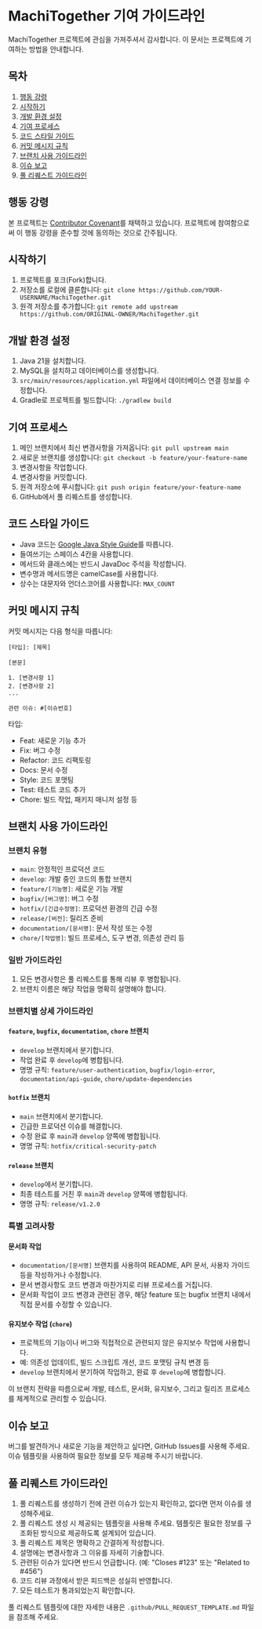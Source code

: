 # MachiTogether 기여 가이드라인

MachiTogether 프로젝트에 관심을 가져주셔서 감사합니다. 이 문서는 프로젝트에 기여하는 방법을 안내합니다.

## 목차
1. [행동 강령](#행동-강령)
2. [시작하기](#시작하기)
3. [개발 환경 설정](#개발-환경-설정)
4. [기여 프로세스](#기여-프로세스)
5. [코드 스타일 가이드](#코드-스타일-가이드)
6. [커밋 메시지 규칙](#커밋-메시지-규칙)
7. [브랜치 사용 가이드라인](#브랜치-사용-가이드라인)
8. [이슈 보고](#이슈-보고)
9. [풀 리퀘스트 가이드라인](#풀-리퀘스트-가이드라인)

## 행동 강령

본 프로젝트는 [Contributor Covenant](https://www.contributor-covenant.org/version/2/0/code_of_conduct/)를 채택하고 있습니다. 프로젝트에 참여함으로써 이 행동 강령을 준수할 것에 동의하는 것으로 간주됩니다.

## 시작하기

1. 프로젝트를 포크(Fork)합니다.
2. 저장소를 로컬에 클론합니다: `git clone https://github.com/YOUR-USERNAME/MachiTogether.git`
3. 원격 저장소를 추가합니다: `git remote add upstream https://github.com/ORIGINAL-OWNER/MachiTogether.git`

## 개발 환경 설정

1. Java 21을 설치합니다.
2. MySQL을 설치하고 데이터베이스를 생성합니다.
3. `src/main/resources/application.yml` 파일에서 데이터베이스 연결 정보를 수정합니다.
4. Gradle로 프로젝트를 빌드합니다: `./gradlew build`

## 기여 프로세스

1. 메인 브랜치에서 최신 변경사항을 가져옵니다: `git pull upstream main`
2. 새로운 브랜치를 생성합니다: `git checkout -b feature/your-feature-name`
3. 변경사항을 작업합니다.
4. 변경사항을 커밋합니다.
5. 원격 저장소에 푸시합니다: `git push origin feature/your-feature-name`
6. GitHub에서 풀 리퀘스트를 생성합니다.

## 코드 스타일 가이드

- Java 코드는 [Google Java Style Guide](https://google.github.io/styleguide/javaguide.html)를 따릅니다.
- 들여쓰기는 스페이스 4칸을 사용합니다.
- 메서드와 클래스에는 반드시 JavaDoc 주석을 작성합니다.
- 변수명과 메서드명은 camelCase를 사용합니다.
- 상수는 대문자와 언더스코어를 사용합니다: `MAX_COUNT`

## 커밋 메시지 규칙

커밋 메시지는 다음 형식을 따릅니다:

```
[타입]: [제목]

[본문]

1. [변경사항 1]
2. [변경사항 2]
...

관련 이슈: #[이슈번호]
```

타입:
- Feat: 새로운 기능 추가
- Fix: 버그 수정
- Refactor: 코드 리팩토링
- Docs: 문서 수정
- Style: 코드 포맷팅
- Test: 테스트 코드 추가
- Chore: 빌드 작업, 패키지 매니저 설정 등

## 브랜치 사용 가이드라인

### 브랜치 유형
- `main`: 안정적인 프로덕션 코드
- `develop`: 개발 중인 코드의 통합 브랜치
- `feature/[기능명]`: 새로운 기능 개발
- `bugfix/[버그명]`: 버그 수정
- `hotfix/[긴급수정명]`: 프로덕션 환경의 긴급 수정
- `release/[버전]`: 릴리즈 준비
- `documentation/[문서명]`: 문서 작성 또는 수정
- `chore/[작업명]`: 빌드 프로세스, 도구 변경, 의존성 관리 등

### 일반 가이드라인
1. 모든 변경사항은 풀 리퀘스트를 통해 리뷰 후 병합됩니다.
2. 브랜치 이름은 해당 작업을 명확히 설명해야 합니다.

### 브랜치별 상세 가이드라인

#### `feature`, `bugfix`, `documentation`, `chore` 브랜치
- `develop` 브랜치에서 분기합니다.
- 작업 완료 후 `develop`에 병합됩니다.
- 명명 규칙: `feature/user-authentication`, `bugfix/login-error`, `documentation/api-guide`, `chore/update-dependencies`

#### `hotfix` 브랜치
- `main` 브랜치에서 분기합니다.
- 긴급한 프로덕션 이슈를 해결합니다.
- 수정 완료 후 `main`과 `develop` 양쪽에 병합됩니다.
- 명명 규칙: `hotfix/critical-security-patch`

#### `release` 브랜치
- `develop`에서 분기합니다.
- 최종 테스트를 거친 후 `main`과 `develop` 양쪽에 병합됩니다.
- 명명 규칙: `release/v1.2.0`

### 특별 고려사항

#### 문서화 작업
- `documentation/[문서명]` 브랜치를 사용하여 README, API 문서, 사용자 가이드 등을 작성하거나 수정합니다.
- 문서 변경사항도 코드 변경과 마찬가지로 리뷰 프로세스를 거칩니다.
- 문서화 작업이 코드 변경과 관련된 경우, 해당 feature 또는 bugfix 브랜치 내에서 직접 문서를 수정할 수 있습니다.

#### 유지보수 작업 (`chore`)
- 프로젝트의 기능이나 버그와 직접적으로 관련되지 않은 유지보수 작업에 사용합니다.
- 예: 의존성 업데이트, 빌드 스크립트 개선, 코드 포맷팅 규칙 변경 등
- `develop` 브랜치에서 분기하여 작업하고, 완료 후 `develop`에 병합합니다.

이 브랜치 전략을 따름으로써 개발, 테스트, 문서화, 유지보수, 그리고 릴리즈 프로세스를 체계적으로 관리할 수 있습니다.

## 이슈 보고

버그를 발견하거나 새로운 기능을 제안하고 싶다면, GitHub Issues를 사용해 주세요.
이슈 템플릿을 사용하여 필요한 정보를 모두 제공해 주시기 바랍니다.

## 풀 리퀘스트 가이드라인

1. 풀 리퀘스트를 생성하기 전에 관련 이슈가 있는지 확인하고, 없다면 먼저 이슈를 생성해주세요.
2. 풀 리퀘스트 생성 시 제공되는 템플릿을 사용해 주세요. 템플릿은 필요한 정보를 구조화된 방식으로 제공하도록 설계되어 있습니다.
3. 풀 리퀘스트 제목은 명확하고 간결하게 작성합니다.
4. 설명에는 변경사항과 그 이유를 자세히 기술합니다.
5. 관련된 이슈가 있다면 반드시 언급합니다. (예: "Closes #123" 또는 "Related to #456")
6. 코드 리뷰 과정에서 받은 피드백은 성실히 반영합니다.
7. 모든 테스트가 통과되었는지 확인합니다.

풀 리퀘스트 템플릿에 대한 자세한 내용은 `.github/PULL_REQUEST_TEMPLATE.md` 파일을 참조해 주세요.
